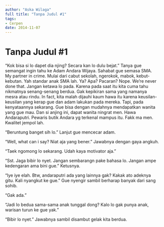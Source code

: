 ```yaml
---
author: "Aska Wilaga"
full title: "Tanpa Judul #1"
tags:
- Cerpen
date: 2014-11-07
---
```


# Tanpa Judul #1

“Kok bisa si lo dapet dia njing? Secara kan lo dulu bejat.” Tanya gue semangat ingin tahu ke Adam Andara Wijaya. Sahabat gue semasa SMA. My partner in crime. Mulai dari cabut sekolah, ngerokok, mabok, kebut-kebutan. Yah standar anak SMA lah. Ya? Apa? Pacaran? Nope. We’re never done that. Jangan ketawa lo pada. Karena pada saat itu kita cuma tahu nikmatnya senang-senang berdua. Gak kepikiran sama yang namanya mesra atau rindu. In fact, kita malah dijauhi kaum hawa itu karena keusilan-keusilan yang kerap gue dan adam lakukan pada mereka. Tapi, pada kenyataannya sekarang. Gue bisa dengan mudahnya mendapatkan wanita yang gue mau. Dan si anjing ini, dapat wanita ningrat men. Hawa Andaraputri. Pewaris butik Andara yg terkenal mampus itu. Fakk ma men. Kwalitet jempol lah.

“Beruntung banget sih lo.” Lanjut gue mencecar adam.

“Well, what can i say? Niat aja yang bener.” Jawabnya dengan gaya angkuh.

“Taek ngomong lo sekarang. Udah kaya motivator aja.”

“Sst. Jaga bibir lo nyet. Jangan sembarangn pake bahasa lo. Jangan ampe kedengaran ama bini gue.” Ketusnya.

“Iye iye elah. Btw, andaraputri ada yang lainnya gak? Kakak ato adeknya gitu. Kali nyangkut ke gue.” Gue nyengir sambil berharap banyak dari sang sohib.

“Gak ada.”

“Jadi lo bedua sama-sama anak tunggal dong? Kalo lo gak punya anak, warisan turun ke gue yak.”

“Bibir lo nyet.” Jawabnya sambil disambut gelak kita berdua.